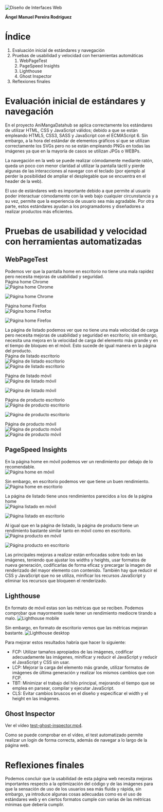 ![Diseño de Interfaces Web](intro.png)

**Ángel Manuel Pereira Rodríguez**

# Índice

1. Evaluación inicial de estándares y navegación
2. Pruebas de usabilidad y velocidad con herramientas automáticas
   1. WebPageTest
   2. PageSpeed Insights
   3. Lighthouse
   4. Ghost Inspector
3. Reflexiones finales

# Evaluación inicial de estándares y navegación

En el proyecto AniMangaDatahub se aplica correctamente los estándares de utilizar HTML, CSS y JavaScript válidos; debido a que se están empleando HTML5, CSS3, SASS y JavaScript con el ECMAScript 6. Sin embargo, a la hora del estándar de elementos gráficos sí que se utilizan correctamente los SVGs pero no se están empleando PNGs en todas las imágenes ya que en la mayoría de casos se utilizan JPGs o WEBPs.

La navegación en la web se puede realizar cómodamente mediante ratón, queda un poco con menor claridad al utilizar la pantalla táctil y pierde algunas de las interacciones al navegar con el teclado (por ejemplo al perder la posibilidad de ampliar el desplegable que se encuentra en el header de la web).

El uso de estándares web es importante debido a que permite al usuario poder interactuar cómodamente con la web bajo cualquier circunstancia y a su vez, permite que la experiencia de usuario sea más agradable. Por otra parte, estos estándares ayudan a los programadores y diseñadores a realizar productos más eficientes.

# Pruebas de usabilidad y velocidad con herramientas automatizadas

## WebPageTest

Podemos ver que la pantalla home en escritorio no tiene una mala rapidez pero necesita mejoras de usabilidad y seguridad.  
Página home Chrome  
![Página home Chrome](image-01.png)

![Página home Chrome](image-02.png)

Página home Firefox  
![Página home Firefox](image-03.png)

![Página home Firefox](image-04.png)

La página de listado podemos ver que no tiene una mala velocidad de carga pero necesita mejoras de usabilidad y seguridad en escritorio; sin embargo, necesita una mejora en la velocidad de carga del elemento más grande y en el tiempo de bloqueo en el móvil. Esto sucede de igual manera en la página del producto.  
Página de listado escritorio  
![Página de listado escritorio](image-05.png)  
![Página de listado escritorio](image-06.png)

Página de listado móvil  
![Página de listado móvil](image-07.png)

![Página de listado móvil](image-08.png)

Página de producto escritorio  
![Página de producto escritorio](image-09.png)

![Página de producto escritorio](image-10.png)

Página de producto móvil  
![Página de producto móvil](image-11.png)  
![Página de producto móvil](image-12.png)

## PageSpeed Insights

En la página home en móvil podemos ver un rendimiento por debajo de lo recomendable.  
![Página home en móvil](image-13.png)

Sin embargo, en escritorio podemos ver que tiene un buen rendimiento.  
![Página home en escritorio](image-14.png)

La página de listado tiene unos rendimientos parecidos a los de la página home  
![Página listado en móvil](image-15.png)

![Página listado en escritorio](image-16.png)

Al igual que en la página de listado, la página de producto tiene un rendimiento bastante similar tanto en móvil como en escritorio.  
![Página producto en móvil](image-17.png)

![Página producto en escritorio](image-18.png)

Las principales mejoras a realizar están enfocadas sobre todo en las imágenes, teniendo que ajustar los widths y heights, usar formatos de nueva generación, codificarlas de forma eficaz y precargar la imagen de renderizado del mayor elemento con contenido. También hay que reducir el CSS y JavaScript que no se utiliza, minificar los recursos JavaScript y eliminar los recursos que bloqueen el renderizado.

## Lighthouse

En formato de móvil estas son las métricas que se reciben. Podemos comprobar que mayormente suele tener un rendimiento mediocre tirando a malo.
![Lighthouse mobile](image-19.png)

Sin embargo, en formato de escritorio vemos que las métricas mejoran bastante.
![Lighthouse desktop](image-20.png)

Para mejorar estos resultados habría que hacer lo siguiente:

- FCP: Utilizar tamaños apropiados de las imágenes, codificar adecuadamente las imágenes, minificar y reducir el JavaScript y reducir el JavaScript y CSS sin usar.
- LCP: Mejorar la carga del elemento más grande, utilizar formatos de imágenes de última generación y realizar los mismos cambios que con FCP.
- TBT: Minimizar el trabajo del hilo principal, mejorando el tiempo que se emplea en parsear, compilar y ejecutar JavaScript.
- CLS: Evitar cambios bruscos en el diseño y especificar el width y el height en las imágenes.

## Ghost Inspector

Ver el vídeo [test-ghost-inspector.mp4](https://github.com/AngelPereiraR/Testing-en-producci-n/blob/main/test-ghost-inspector.mp4).

Como se puede comprobar en el vídeo, el test automatizado permite realizar un login de forma correcta, además de navegar a lo largo de la página web.

# Reflexiones finales

Podemos concluir que la usabilidad de esta página web necesita mejoras importantes respecto a la optimización del código y de las imágenes para que la sensación de uso de los usuarios sea más fluida y rápida, sin embargo, ya introduce algunas cosas adecuadas como es el uso de estándares web y en ciertos formatos cumple con varias de las métricas mínimas que debería cumplir.
